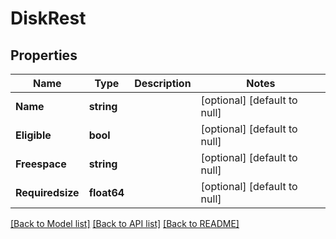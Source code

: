 # DiskRest

## Properties
Name | Type | Description | Notes
------------ | ------------- | ------------- | -------------
**Name** | **string** |  | [optional] [default to null]
**Eligible** | **bool** |  | [optional] [default to null]
**Freespace** | **string** |  | [optional] [default to null]
**Requiredsize** | **float64** |  | [optional] [default to null]

[[Back to Model list]](../README.md#documentation-for-models) [[Back to API list]](../README.md#documentation-for-api-endpoints) [[Back to README]](../README.md)

